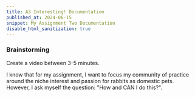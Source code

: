 ```yaml
---
title: A3 Interesting! Documentation
published_at: 2024-06-15
snippet: My Assignment Two Documentation
disable_html_sanitization: true
---
```


### Brainstorming
Create a video between 3-5 minutes.

I know that for my assignment, I want to focus my community of practice around the niche interest and passion for rabbits as domestic pets. However, I ask myself the question: "How and CAN I do this?". 
